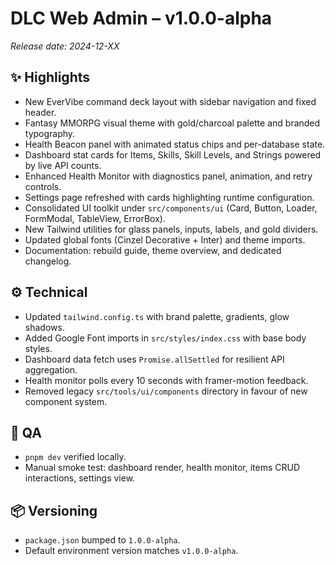 # DLC Web Admin – v1.0.0-alpha

_Release date: 2024-12-XX_

## ✨ Highlights

- New EverVibe command deck layout with sidebar navigation and fixed header.
- Fantasy MMORPG visual theme with gold/charcoal palette and branded typography.
- Health Beacon panel with animated status chips and per-database state.
- Dashboard stat cards for Items, Skills, Skill Levels, and Strings powered by live API counts.
- Enhanced Health Monitor with diagnostics panel, animation, and retry controls.
- Settings page refreshed with cards highlighting runtime configuration.
- Consolidated UI toolkit under `src/components/ui` (Card, Button, Loader, FormModal, TableView, ErrorBox).
- New Tailwind utilities for glass panels, inputs, labels, and gold dividers.
- Updated global fonts (Cinzel Decorative + Inter) and theme imports.
- Documentation: rebuild guide, theme overview, and dedicated changelog.

## ⚙️ Technical

- Updated `tailwind.config.ts` with brand palette, gradients, glow shadows.
- Added Google Font imports in `src/styles/index.css` with base body styles.
- Dashboard data fetch uses `Promise.allSettled` for resilient API aggregation.
- Health monitor polls every 10 seconds with framer-motion feedback.
- Removed legacy `src/tools/ui/components` directory in favour of new component system.

## 🧪 QA

- `pnpm dev` verified locally.
- Manual smoke test: dashboard render, health monitor, items CRUD interactions, settings view.

## 📦 Versioning

- `package.json` bumped to `1.0.0-alpha`.
- Default environment version matches `v1.0.0-alpha`.

